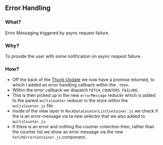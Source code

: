 ## Error Handling

### What?
Error Messaging triggered by async request failure.

### Why?
To provide the user with some notification on async request faliure.

### How?
- Off the back of the [Thunk Update](/thunks) we now have a promise returned, to which I added an error handling callback within the ``.then``.
- Within the error callback we dispatch ``FETCH_COUNTERS_FAILURE``.
- This is then picked up in the new ``errorMessage`` reducer which is added to the parent ``multiCounter`` reducer in the store within the ``multiCounter.js`` file.
- Inside of the view layer in ``MockDataCounterListContainer.js`` we check if the is an error-message via ta new selector that we also added to ``multiCounter.js``. 
- If there is an error and nothing the coutner collection then, rather than the counter list we show an error message via the new ``FetchErrorContainer.js`` component.


